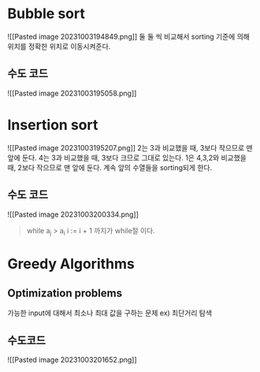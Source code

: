 # Bubble sort
![[Pasted image 20231003194849.png]]
둘 둘 씩 비교해서 sorting 기준에 의해 위치를 정확한 위치로 이동시켜준다.

## 수도 코드
![[Pasted image 20231003195058.png]]
# Insertion sort
![[Pasted image 20231003195207.png]]
2는 3과 비교했을 때, 3보다 작으므로 맨 앞에 둔다.
4는 3과 비교했을 때, 3보다 크므로 그대로 있는다.
1은 4,3,2와 비교했을 때, 2보다 작으므로 맨 앞에 둔다.
계속 앞의 수열들을 sorting되게 한다.

## 수도 코드
![[Pasted image 20231003200334.png]]
> while a<sub>j</sub> > a<sub>i</sub>
> i := i + 1 까지가 while절 이다.

# Greedy Algorithms
## Optimization problems
가능한 input에 대해서 최소나 최대 값을 구하는 문제
ex) 최단거리 탐색

## 수도코드
![[Pasted image 20231003201652.png]]








